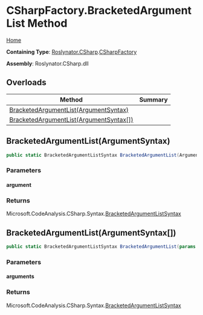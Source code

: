 # CSharpFactory\.BracketedArgumentList Method

[Home](../../../../README.md)

**Containing Type**: [Roslynator.CSharp](../../README.md)\.[CSharpFactory](../README.md)

**Assembly**: Roslynator\.CSharp\.dll

## Overloads

| Method | Summary |
| ------ | ------- |
| [BracketedArgumentList(ArgumentSyntax)](#Roslynator_CSharp_CSharpFactory_BracketedArgumentList_Microsoft_CodeAnalysis_CSharp_Syntax_ArgumentSyntax_) | |
| [BracketedArgumentList(ArgumentSyntax\[\])](#Roslynator_CSharp_CSharpFactory_BracketedArgumentList_Microsoft_CodeAnalysis_CSharp_Syntax_ArgumentSyntax___) | |

## BracketedArgumentList\(ArgumentSyntax\)<a name="Roslynator_CSharp_CSharpFactory_BracketedArgumentList_Microsoft_CodeAnalysis_CSharp_Syntax_ArgumentSyntax_"></a>

```csharp
public static BracketedArgumentListSyntax BracketedArgumentList(ArgumentSyntax argument)
```

### Parameters

#### argument

### Returns

Microsoft\.CodeAnalysis\.CSharp\.Syntax\.[BracketedArgumentListSyntax](https://docs.microsoft.com/en-us/dotnet/api/microsoft.codeanalysis.csharp.syntax.bracketedargumentlistsyntax)

## BracketedArgumentList\(ArgumentSyntax\[\]\)<a name="Roslynator_CSharp_CSharpFactory_BracketedArgumentList_Microsoft_CodeAnalysis_CSharp_Syntax_ArgumentSyntax___"></a>

```csharp
public static BracketedArgumentListSyntax BracketedArgumentList(params ArgumentSyntax[] arguments)
```

### Parameters

#### arguments

### Returns

Microsoft\.CodeAnalysis\.CSharp\.Syntax\.[BracketedArgumentListSyntax](https://docs.microsoft.com/en-us/dotnet/api/microsoft.codeanalysis.csharp.syntax.bracketedargumentlistsyntax)

